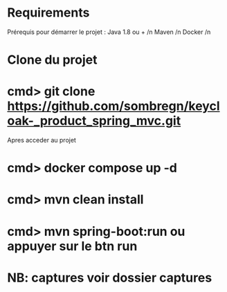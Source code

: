 # Requirements
Prérequis pour démarrer le projet :
Java 1.8 ou + /n
Maven /n
Docker /n

# Clone du projet
# cmd> git clone https://github.com/sombregn/keycloak-_product_spring_mvc.git
Apres acceder au projet
# cmd> docker compose up -d
# cmd> mvn clean install
# cmd> mvn spring-boot:run ou appuyer sur le btn run

# NB: captures voir dossier captures
